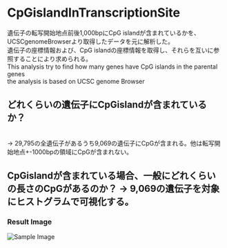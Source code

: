 # CpGislandInTranscriptionSite
遺伝子の転写開始地点前後1,000bpにCpG islandが含まれているかを、UCSCgenomeBrowserより取得したデータを元に解析した。
<br> 遺伝子の座標情報および、CpG islandの座標情報を取得し、それらを互いに参照することにより求められる。
<br> This analysis try to find how many genes have CpG islands in the parental genes
<br> the analysis is based on UCSC genome Browser

## どれくらいの遺伝子にCpGislandが含まれているか？ 
<br> -> 29,795の全遺伝子があるうち9,069の遺伝子にCpGが含まれる。他は転写開始地点+-1000bpの領域にCpGが含まれない。

## CpGislandが含まれている場合、一般にどれくらいの長さのCpGがあるのか？ -> 9,069の遺伝子を対象にヒストグラムで可視化する。
### Result Image
<img src="20250201_一般にどれくらいの長さのCpGがあるのか？.png" title="Sample Image" width="600">
